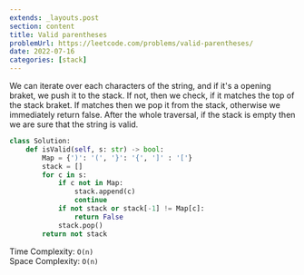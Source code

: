 ```yaml
---
extends: _layouts.post
section: content
title: Valid parentheses
problemUrl: https://leetcode.com/problems/valid-parentheses/
date: 2022-07-16
categories: [stack]
---
```


We can iterate over each characters of the string, and if it's a opening braket, we push it to the stack. If not, then we check, if it matches the top of the stack braket. If matches then we pop it from the stack, otherwise we immediately return false. After the whole traversal, if the stack is empty then we are sure that the string is valid.

```python
class Solution:
    def isValid(self, s: str) -> bool:
        Map = {')': '(', '}': '{', ']' : '['}
        stack = []
        for c in s:
            if c not in Map:
                stack.append(c)
                continue
            if not stack or stack[-1] != Map[c]:
                return False
            stack.pop()
        return not stack
```

Time Complexity: `O(n)` <br/>
Space Complexity: `O(n)`

